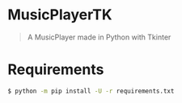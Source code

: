 # MusicPlayerTK
> A MusicPlayer made in Python with Tkinter

# Requirements
```bash
$ python -m pip install -U -r requirements.txt
```
